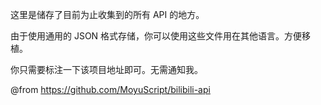 这里是储存了目前为止收集到的所有 API 的地方。

由于使用通用的 JSON 格式存储，你可以使用这些文件用在其他语言。方便移植。

你只需要标注一下该项目地址即可。无需通知我。

@from https://github.com/MoyuScript/bilibili-api